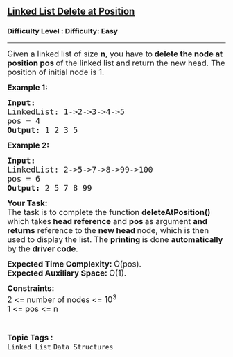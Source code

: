 <h2><a href="https://www.geeksforgeeks.org/problems/linked-list-delete-at-position/1?page=10&category=Linked%20List,Binary%20Search%20Tree,Heap&sortBy=submissions">Linked List Delete at Position</a></h2><h3>Difficulty Level : Difficulty: Easy</h3><hr><div class="problems_problem_content__Xm_eO"><p><span style="font-size: 18px;">Given a linked list of size <strong>n</strong>, you have to<strong> delete the node at position pos </strong>of the linked list and return the new head. The position of initial node is 1.</span></p>
<p><span style="font-size: 18px;"><strong>Example 1:</strong></span></p>
<pre><span style="font-size: 18px;"><strong>Input:
</strong>LinkedList: 1-&gt;2-&gt;3-&gt;4-&gt;5
pos = 4
<strong>Output: </strong>1 2 3 5</span>
</pre>
<p><span style="font-size: 18px;"><strong>Example 2:</strong></span></p>
<pre><span style="font-size: 18px;"><strong>Input:
</strong>LinkedList: 2-&gt;5-&gt;7-&gt;8-&gt;99-&gt;100
pos = 6
<strong>Output: </strong>2 5 7 8 99</span></pre>
<p><span style="font-size: 18px;"><strong>Your Task:</strong><br>The task is to complete the function <strong>deleteAtPosition()</strong> which takes<strong> head reference</strong> and <strong>pos </strong>as argument&nbsp;<strong>and returns</strong> reference to the <strong>new head </strong>node, which is then used to display the list. The <strong>printing </strong>is done <strong>automatically </strong>by the <strong>driver code</strong>.</span></p>
<p><span style="font-size: 18px;"><strong>Expected Time Complexity:&nbsp;</strong>O(pos).<br><strong>Expected Auxiliary Space:&nbsp;</strong>O(1).</span></p>
<p><span style="font-size: 18px;"><strong>Constraints:</strong><br>2 &lt;= number of nodes &lt;= 10<sup>3</sup><br>1 &lt;= pos &lt;= n</span></p></div><br><p><span style=font-size:18px><strong>Topic Tags : </strong><br><code>Linked List</code>&nbsp;<code>Data Structures</code>&nbsp;